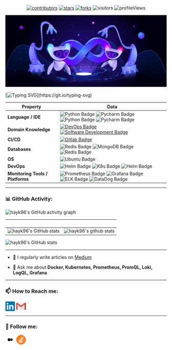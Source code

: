 <p align="center">
    <a href="https://github.com/hayk96/hayk96/graphs/contributors"><img src="https://img.shields.io/github/contributors/hayk96/hayk96?color=blue" alt="contributors"></a>
    <a href="https://github.com/hayk96/hayk96/stargazers"><img src="https://img.shields.io/github/stars/hayk96/hayk96.svg?logo=github" alt="stars"></a>
    <a href="https://github.com/hayk96/hayk96/network/members"><img src="https://img.shields.io/github/forks/hayk96/hayk96.svg?color=blue&logo=github" alt="forks"></a>
    <img src="https://visitor-badge.laobi.icu/badge?page_id=hayk96.hayk96" alt="visitors"/>
    <img src="https://gpvc.arturio.dev/hayk96" alt="profileViews"/>
</p>

![](./images/cover.jpeg)

[![Typing SVG](https://readme-typing-svg.herokuapp.com?color=57f408&center=true&vCenter=true&width=1000&duration=3500&background=000000FF&lines=$+echo+"Hi+👋,+I'm+Hayk+Davtyan";+>>>+print\("A+passionate+DevOps+Engineer+from+Armenia"\);)](https://git.io/typing-svg)

Property | Data
--- | --- 
**Language / IDE**  | ![Python Badge](https://img.shields.io/badge/-Python-3776AB?style=flat&logo=Python&logoColor=white) ![Pycharm Badge](https://img.shields.io/badge/-Pycharm-3776AB?style=flat&logo=Pycharm&logoColor=white) ![Python Badge](https://img.shields.io/badge/->__bash-3776AB?style=flat&&logoColor=white) ![Pycharm Badge](https://img.shields.io/badge/-Vim-3776AB?style=flat&logo=Vim&logoColor=white)
**Domain Knowledge**  | [![DevOps Badge](https://img.shields.io/badge/-DevOps-01D277?style=flat&logoColor=white)](https://github.com/hayk96/hayk96) [![Software Development Badge](https://img.shields.io/badge/-Software%20Development-FF6600?style=flat&logoColor=white)](https://github.com/search?q=user%3Ahayk96&type=Repositories)
**CI/CD** | [![Gitlab Badge](https://img.shields.io/badge/-Gitlab%20CI-2088FF?style=flat&logo=Gitlab&logoColor=white)](https://github.com/hayk96/hayk96)
**Databases**  | ![Redis Badge](https://img.shields.io/badge/-Redis-3776AB?style=flat&logo=Redis&logoColor=red&color=white) ![MongoDB Badge](https://img.shields.io/badge/-MongoDB-3776AB?style=flat&logo=MongoDB&logoColor=green&color=white) ![Redis Badge](https://img.shields.io/badge/-Elastic-3776AB?style=flat&logo=Elastic&logoColor=blue&color=white)
**OS**  | ![Ubuntu Badge](https://img.shields.io/badge/-Ubuntu-3776AB?style=flat&logo=Ubuntu&logoColor=orange&color=white)
**DevOps**  | ![Helm Badge](https://img.shields.io/badge/-Docker-3776AB?style=flat&logo=Docker&logoColor=blue&color=white) ![K8s Badge](https://img.shields.io/badge/-Kubernetes-3776AB?style=flat&logo=Kubernetes&logoColor=blue&color=white) ![Helm Badge](https://img.shields.io/badge/-Helm-3776AB?style=flat&logo=Helm&logoColor=blue&color=white)
**Monitoring Tools / Platforms**  | ![Prometheus Badge](https://img.shields.io/badge/-Prometheus-3776AB?style=flat&logo=Prometheus&logoColor=red&color=white) ![Grafana Badge](https://img.shields.io/badge/-Grafana-3776AB?style=flat&logo=Grafana&logoColor=orange&color=white) ![ELK Badge](https://img.shields.io/badge/-ELK-3776AB?style=flat&logo=Elastic&logoColor=blue&color=white) ![DataDog Badge](https://img.shields.io/badge/-DataDog-3776AB?style=flat&logo=DataDog&logoColor=purple&color=white)

---

<!--   GitHub stats graph -->
### 📊 GitHub Activity:
![hayk96's GitHub activity graph](https://github-readme-activity-graph.cyclic.app/graph?username=hayk96&theme=tokyo-night)

&nbsp; | &nbsp;
--- | --- 
![hayk96's GitHub stats](https://github-readme-stats.vercel.app/api?username=hayk96&show_icons=true&theme=tokyonight&include_all_commits=true) | ![hayk96's github stats](https://github-readme-stats.vercel.app/api/top-langs/?username=hayk96&theme=tokyonight)

![hayk96's GitHub stats](https://github-readme-streak-stats.herokuapp.com/?user=hayk96&theme=dark&background=1A1B27&currStreakLabel=3ABCAD&ring=6290DA&fire=6290DA&dates=FFFFFF&sideNums=59CDE9&currStreakNum=3ABCAD&sideLabels=3ABCAD)

--- 

- 📝 I regularly write articles on [Medium](https://hayk96.medium.com)

- 💬 Ask me about **Docker, Kubernetes, Prometheus, PromQL, Loki, LogQL, Grafana**

---

### **📫 How to Reach me:**
<p align="left">
<a href="https://linkedin.com/in/hayk96" target="blank"><img align="center" src="images/social/linkedin.png" alt="Linkedin" height="30" width="30" /></a>
<a href="mailto:hayko5999@gmail.com" target="blank"><img align="center" src="images/social/gmail.png" alt="Gmail" height="30" width="30" /></a>
</p>

---

### **👀 Follow me:**
<p align="left">
<a href="https://hayk96.medium.com" target="blank"><img align="center" src="images/social/medium.png" alt="Medium" height="30" width="30" /></a>
<a href="https://stackoverflow.com/users/16454242/hayk-davtyan" target="blank"><img align="center" src="images/social/stackoverflow.png" alt="Stackoverflow" height="30" width="30" /></a>
</p>
